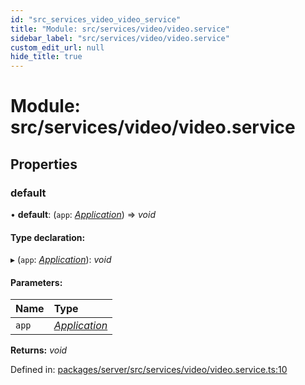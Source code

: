 ```yaml
---
id: "src_services_video_video_service"
title: "Module: src/services/video/video.service"
sidebar_label: "src/services/video/video.service"
custom_edit_url: null
hide_title: true
---
```


# Module: src/services/video/video.service

## Properties

### default

• **default**: (`app`: [*Application*](src_declarations.md#application)) => *void*

#### Type declaration:

▸ (`app`: [*Application*](src_declarations.md#application)): *void*

#### Parameters:

Name | Type |
:------ | :------ |
`app` | [*Application*](src_declarations.md#application) |

**Returns:** *void*

Defined in: [packages/server/src/services/video/video.service.ts:10](https://github.com/xr3ngine/xr3ngine/blob/7650c2bea/packages/server/src/services/video/video.service.ts#L10)
